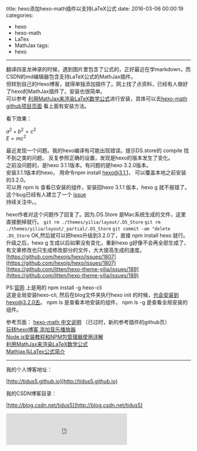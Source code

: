 title: hexo添加hexo-math插件以支持LaTeX公式
date: 2016-03-06 00:00:19
categories:
- hexo
- hexo-math
- LaTex
- MathJax
tags:
- hexo
---

翻译四圣龙神录的时候，遇到图片里包含了公式的，正好最近在学markdown，而CSDN的md编辑器包含支持LaTeX公式的MathJax插件。  
但转到自己的Hexo博客，就得单独添加插件了。网上找了点资料，已经有人做好了hexo的MathJax插件了。安装也很简单。  
可以参考 [利用MathJax来渲染LaTeX数学公式][1]进行安装，具体可以去[hexo-math github项目页面][2] 看上面有安装方法。

看下效果：

$a^2+b^2=c^2$   
$E=mc^2$

最近发现一个问题。我的hexo编译有可能出现错误。提示DS.store的 compile 找不到之类的问题。
反复参照正确的设置，发现是hexo的版本发生了变化。  
之前没问题的，是hexo 3.1.1版本。有问题的是hexo 3.2.0版本。  
安装3.1.1版本的hexo， 用命令npm install hexo@3.1.1， 可以覆盖本地之前安装的3.2.0。  
可以用 npm ls 查看已安装的组件，安装回hexo 3.1.1 版本，hexo g 就不报错了。
这个bug已经有人建立了一个 [issue](https://github.com/hexojs/hexo/issues/1793)  
持续关注中。。

<!-- more -->

hexo作者对这个问题作了回复了。因为.DS.Store 是Mac系统生成的文件，这里直接删掉就行。
`git rm ./themes/yilia/layout/.DS_Store`
`git rm ./themes/yilia/layout/_partial/.DS_Store`
`git commit -am "delete .DS_Store`
OK,然后就可以把hexo升级到3.2.0了，直接 npm install hexo 就行。
升级之后，hexo g 生成以后如果没有变化，重新hexo g好像不会再全部生成了，有文章修改也只生成修改部分的文件，大大提高生成的速度。
[https://github.com/hexojs/hexo/issues/1807](https://github.com/hexojs/hexo/issues/1807)
[https://github.com/litten/hexo-theme-yilia/issues/189](https://github.com/litten/hexo-theme-yilia/issues/189)


PS:[官网](https://hexo.io/zh-cn/) 上是用的 npm install -g hexo-cli  
这是全局安装hexo-cli, 然后在blog文件夹执行hexo init 的时候，也会安装到hexo@3.2.0去。
npm ls 是查看本地安装的组件， npm ls -g 是查看全局安装的组件。

参考页面：
[hexo-math 中文说明](http://catx.me/2014/03/09/hexo-mathjax-plugin/) （已过时，新的参考插件的github页）  
[玩转hexo博客 添加音乐播放器](http://www.tuicool.com/articles/NneMnuF)  
[Node.js安装教程和NPM包管理器使用详解](http://www.jb51.net/article/53813.htm)  
[利用MathJax来渲染LaTeX数学公式][1]  
[Mathjax与LaTex公式简介](http://mlworks.cn/posts/introduction-to-mathjax-and-latex-expression/)



[1]: http://blog.csdn.net/emptyset110/article/details/50123231
[2]: https://github.com/akfish/hexo-math



---

我的个人博客地址：

[http://tidus5.github.io](http://tidus5.github.io)

我的CSDN博客目录：

[http://blog.csdn.net/tidus5](http://blog.csdn.net/tidus5)

<iframe frameborder="no" border="0" marginwidth="0" marginheight="0" width=330 height=86 src="http://music.163.com/outchain/player?type=2&id=208902&auto=0&height=66"></iframe>

